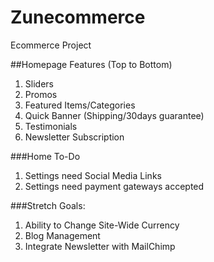 # Zunecommerce
Ecommerce Project


##Homepage Features
(Top to Bottom)
1. Sliders
2. Promos
3. Featured Items/Categories
4. Quick Banner (Shipping/30days guarantee)
5. Testimonials
6. Newsletter Subscription

###Home To-Do
1. Settings need Social Media Links
2. Settings need payment gateways accepted

###Stretch Goals:
1. Ability to Change Site-Wide Currency
2. Blog Management
3. Integrate Newsletter with MailChimp
